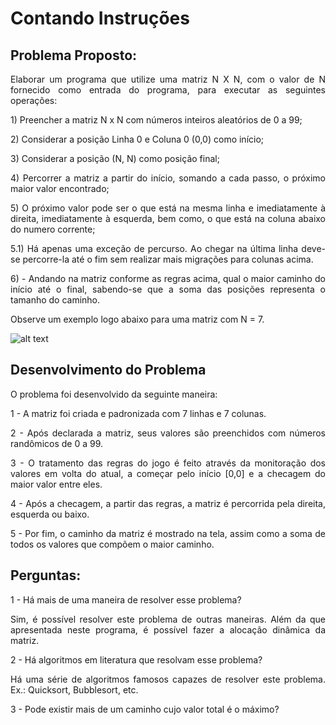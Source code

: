 # Contando Instruções

## Problema Proposto:

<p align="justify"> Elaborar um programa que utilize uma matriz N X N, com o valor de N fornecido como entrada do programa, para executar as seguintes operações: </p>

<p align="justify">1) Preencher a matriz N x N com números inteiros aleatórios de 0 a 99;

<p align="justify">2) Considerar a posição Linha 0 e Coluna 0 (0,0) como início;

<p align="justify">3) Considerar a posição (N, N) como posição final;

<p align="justify">4) Percorrer a matriz a partir do início, somando a cada passo, o próximo maior valor encontrado;

<p align="justify">5) O próximo valor pode ser o que está na mesma linha e imediatamente à direita, imediatamente à esquerda, bem como, o que está na coluna abaixo do numero corrente;

<p align="justify">5.1) Há apenas uma exceção de percurso. Ao chegar na última linha deve-se percorre-la até o fim sem realizar mais migrações para colunas acima. 

<p align="justify">6) - Andando na matriz conforme as regras acima, qual o maior caminho do início até o final, sabendo-se que a soma das posições representa o tamanho do caminho.

<p align="justify">Observe um exemplo logo abaixo para uma matriz com N = 7. </p>

![alt text](https://github.com/barbrina/AEDS-I/blob/master/Contando%20Instru%C3%A7%C3%B5es/img/Contando.png)

## Desenvolvimento do Problema

<p align="justify"> O problema foi desenvolvido da seguinte maneira: </p>

<p align="justify"> 1 - A matriz foi criada e padronizada com 7 linhas e 7 colunas.

<p align="justify"> 2 - Após declarada a matriz, seus valores são preenchidos com números randômicos de 0 a 99.

<p align="justify"> 3 - O tratamento das regras do jogo é feito através da monitoração dos valores em volta do atual, a começar pelo início [0,0] e a checagem do maior valor entre eles.

<p align="justify"> 4 - Após a checagem, a partir das regras, a matriz é percorrida pela direita, esquerda ou baixo.
  
<p align="justify"> 5 - Por fim, o caminho da matriz é mostrado na tela, assim como a soma de todos os valores que compõem o maior caminho.

<img>

## Perguntas:

<p align="justify"> 1 - Há mais de uma maneira de resolver esse problema?

<p align="justify"> Sim, é possível resolver este problema de outras maneiras. Além da que apresentada neste programa, é possível fazer a alocação dinâmica da matriz.</p>

<p align="justify"> 2 - Há algoritmos em literatura que resolvam esse problema?

<p align="justify"> Há uma série de algoritmos famosos capazes de resolver este problema. Ex.: Quicksort, Bubblesort, etc.</p>

<p align="justify"> 3 - Pode existir mais de um caminho cujo valor total é o máximo?

<p align="justify"> </p>
